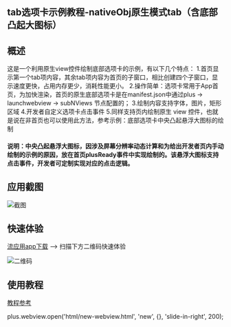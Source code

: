 ## tab选项卡示例教程-nativeObj原生模式tab（含底部凸起大图标）
## 概述

这是一个利用原生view控件绘制底部选项卡的示例，有以下几个特点：
1.首页显示第一个tab项内容，其余tab项内容为首页的子窗口，相比创建四个子窗口，显示速度更快，占用内存更少，消耗性能更小。
2.操作简单：选项卡常用于App首页，为加快渲染，首页的原生底部选项卡是在manifest.json中通过plus -> launchwebview -> subNViews 节点配置的；
3.绘制内容支持字体，图片，矩形区域
4.开发者自定义选项卡点击事件
5.同样支持页内绘制原生 view 控件，也就是说在非首页也可以使用此方法，参考示例：底部选项卡中央凸起悬浮大图标的绘制

#### 说明：中央凸起悬浮大图标，因涉及屏幕分辨率动态计算和为给出开发者页内手动绘制的示例的原因，放在首页plusReady事件中实现绘制的。该悬浮大图标支持点击事件，开发者可定制实现对应的点击逻辑。

## 应用截图

![截图](http://img-cdn-qiniu.dcloud.net.cn/uploads/article/20170623/04c03ba9ad4afa7d11735e52c771cf94.png)

## 快速体验

[流应用app下载](http://liuyingyong.cn/) --> 扫描下方二维码快速体验

![二维码](images/ma.png)


## 使用教程

[教程参考](http://ask.dcloud.net.cn/article/12602)

plus.webview.open('html/new-webview.html', 'new', {}, 'slide-in-right', 200);
